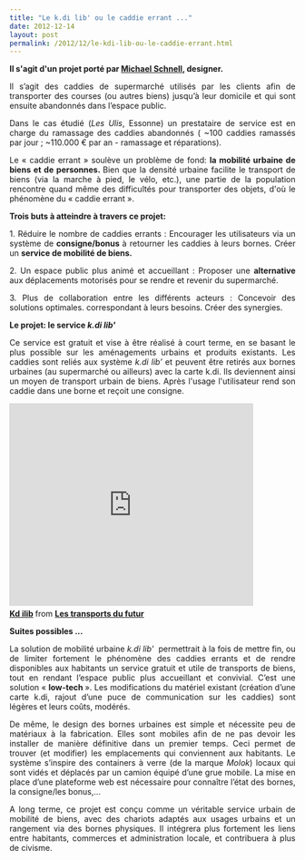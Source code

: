```yaml
---
title: "Le k.di lib' ou le caddie errant ..."
date: 2012-12-14
layout: post
permalink: /2012/12/le-kdi-lib-ou-le-caddie-errant.html
---
```


<p style="text-align: justify;"><strong>Il s'agit d'un projet porté par <a href="http://www.issuu.com/michaelschnell" target="_blank">Michael Schnell</a>, designer.</strong></p> <p style="text-align: justify;">Il s’agit des caddies de supermarché utilisés par les clients afin de transporter des courses (ou autres biens) jusqu’à leur domicile et qui sont ensuite abandonnés dans l’espace public. </p> <p style="text-align: justify;">Dans le cas étudié (<em>Les Ulis</em>, Essonne) un prestataire de service est en charge du ramassage des caddies abandonnés ( ~100 caddies ramassés par jour ; ~110.000 € par an - ramassage et réparations).</p> <p style="text-align: justify;">Le « caddie errant » soulève un problème de fond: <strong>la mobilité urbaine de biens et de personnes. </strong>Bien que la densité urbaine facilite le transport de biens (via la marche à pied, le vélo, etc.), une partie de la population rencontre quand même des difficultés pour transporter des objets, d'où le phénomène du « caddie errant ». </p> <p style="text-align: justify;"><strong>Trois buts à atteindre à travers ce projet: </strong></p>  <!--more-->   <p style="text-align: justify;">1. Réduire le nombre de caddies errants : Encourager les utilisateurs via un système de<strong> consigne/bonus </strong>à retourner les caddies à leurs bornes. Créer un <strong>service de mobilité de biens. </strong></p> <p style="text-align: justify;">2. Un espace public plus animé et accueillant : Proposer une <strong>alternative </strong>aux déplacements motorisés pour se rendre et revenir du supermarché. </p> <p style="text-align: justify;">3. Plus de collaboration entre les différents acteurs : Concevoir des solutions optimales. correspondant à leurs besoins. Créer des synergies. </p> <p style="text-align: justify;"><strong>Le projet: le service <em>k.di lib'</em></strong></p> <p style="text-align: justify;">Ce service est gratuit et vise à être réalisé à court terme, en se basant le plus possible sur les aménagements urbains et produits existants. Les caddies sont reliés aux système <em>k.di lib’ </em>et peuvent être retirés aux bornes urbaines (au supermarché ou ailleurs) avec la carte k.di. Ils deviennent ainsi un moyen de transport urbain de biens. Après l'usage l'utilisateur rend son caddie dans une borne et reçoit une consigne.</p> <iframe frameborder="0" height="356" marginheight="0" marginwidth="0" scrolling="no" src="http://fr.slideshare.net/slideshow/embed_code/15534761" style="border: 1px solid #CCC; border-width: 1px 1px 0; margin-bottom: 5px;" width="427"> </iframe> <div style="margin-bottom: 5px;"> <strong> <a href="http://fr.slideshare.net/transportsdufutur/kd-ilib" target="_blank" title="Kd ilib">Kd ilib</a> </strong> from <strong><a href="http://fr.slideshare.net/transportsdufutur" target="_blank">Les transports du futur</a></strong> </div> <p style="text-align: justify;"><strong>Suites possibles ...</strong></p> <p style="text-align: justify;">La solution de mobilité urbaine <em>k.di lib'</em>  permettrait à la fois de mettre fin, ou de limiter fortement le phénomène des caddies errants et de rendre disponibles aux habitants un service gratuit et utile de transports de biens, tout en rendant l’espace public plus accueillant et convivial. C’est une solution « <strong>low-tech </strong>». Les modifications du matériel existant (création d’une carte k.di, rajout d’une puce de com­munication sur les caddies) sont légères et leurs coûts, modérés. </p> <p style="text-align: justify;">De même, le design des bornes urbaines est simple et nécessite peu de matériaux à la fabrication. Elles sont mobiles afin de ne pas devoir les installer de manière définitive dans un premier temps. Ceci per­met de trouver (et modifier) les emplacements qui conviennent aux habitants. Le système s’inspire des containers à verre (de la marque <em>Molok</em>) locaux qui sont vidés et déplacés par un camion équipé d’une grue mobile. La mise en place d’une plateforme web est nécessaire pour connaître l’état des bornes, la consigne/les bonus,...</p> <p style="text-align: justify;"> A long terme, ce projet est conçu comme un véritable service urbain de mobi­lité de biens, avec des chariots adaptés aux usages urbains et un rangement via des bornes physiques. Il intégrera plus fortement les liens entre habitants, commerces et administration locale, et contri­buera à plus de civisme.</p> <p><span id="mce_marker"> </span></p>